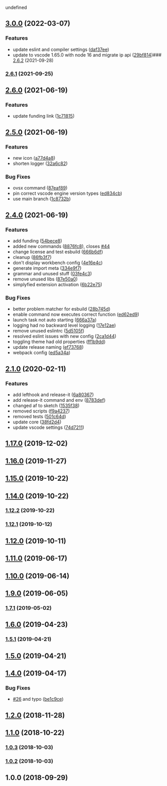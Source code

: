 undefined

## [3.0.0](https://github.com/muuvmuuv/vscode-sundial/compare/v2.6.2...v3.0.0) (2022-03-07)


### Features

* update eslint and compiler settings ([daf37ee](https://github.com/muuvmuuv/vscode-sundial/commit/daf37ee3e850a83a466c0ab72b6abdf35e3b9d41))
* update to vscode 1.65.0 with node 16 and migrate ip api ([29bf814](https://github.com/muuvmuuv/vscode-sundial/commit/29bf81412ce2b6875e2cae5ce5e052b591e1c8c0))### [2.6.2](https://github.com/muuvmuuv/vscode-sundial/compare/v2.6.1...v2.6.2) (2021-09-28)

### [2.6.1](https://github.com/muuvmuuv/vscode-sundial/compare/v2.6.0...v2.6.1) (2021-09-25)

## [2.6.0](https://github.com/muuvmuuv/vscode-sundial/compare/v2.5.0...v2.6.0) (2021-06-19)


### Features

* update funding link ([1c71815](https://github.com/muuvmuuv/vscode-sundial/commit/1c718152c22d58807d973a17718a1551d7657b9f))

## [2.5.0](https://github.com/muuvmuuv/vscode-sundial/compare/v2.4.0...v2.5.0) (2021-06-19)


### Features

* new icon ([a77d4a8](https://github.com/muuvmuuv/vscode-sundial/commit/a77d4a8d746eeace794b2331531f7bc4ca8b7513))
* shorten logger ([32a6c82](https://github.com/muuvmuuv/vscode-sundial/commit/32a6c82263fea3aabcd8eacd442a862ea1e1f09b))


### Bug Fixes

* ovsx command ([87eaf89](https://github.com/muuvmuuv/vscode-sundial/commit/87eaf8907403b326aa5286611801e1622f2ebc99))
* pin correct vscode engine version types ([ed834cb](https://github.com/muuvmuuv/vscode-sundial/commit/ed834cb22158d309757cd862708fa4ba01256e1c))
* use main branch ([1c8732b](https://github.com/muuvmuuv/vscode-sundial/commit/1c8732b28e50d4609ecf40ad74f49d03816f286f))

## [2.4.0](https://github.com/muuvmuuv/vscode-sundial/compare/v2.1.0...v2.4.0) (2021-06-19)


### Features

* add funding ([54bece8](https://github.com/muuvmuuv/vscode-sundial/commit/54bece801d2378d7ee45927c7de8f015cb9c2fe1))
* added new commands ([8876fc8](https://github.com/muuvmuuv/vscode-sundial/commit/8876fc8fb84dc530a1f60d43dff65dcd69c2e727)), closes [#44](https://github.com/muuvmuuv/vscode-sundial/issues/44)
* change license and test esbuild ([666b6df](https://github.com/muuvmuuv/vscode-sundial/commit/666b6df2d638366c7a2e82cf4286370265edf75c))
* cleanup ([86fb3f7](https://github.com/muuvmuuv/vscode-sundial/commit/86fb3f711cffff969cf942d5e821ce12067e90ca))
* don't display workbench config ([4e16e4c](https://github.com/muuvmuuv/vscode-sundial/commit/4e16e4cf8251535da4ed0427797567e99c378f0d))
* generate import meta ([334e9f7](https://github.com/muuvmuuv/vscode-sundial/commit/334e9f7f40f40204e957b0bc3f8d9624b1669f60))
* grammar and unused stuff ([03fe4c3](https://github.com/muuvmuuv/vscode-sundial/commit/03fe4c393d0e4a28b40bb20fecfdaac530244d2f))
* remove unused libs ([87e50a0](https://github.com/muuvmuuv/vscode-sundial/commit/87e50a05f2ed5c9e62968ccfeabd9ce7d2f5da1d))
* simplyfied extension activation ([6b22e75](https://github.com/muuvmuuv/vscode-sundial/commit/6b22e75f68156942f41ae21511942298ee9e290b))


### Bug Fixes

* better problem matcher for esbuild ([28b745d](https://github.com/muuvmuuv/vscode-sundial/commit/28b745d50639f97736a59810e2b49f21c0232ec7))
* enable command now executes correct function ([ed62ed9](https://github.com/muuvmuuv/vscode-sundial/commit/ed62ed92e4a924c2dd581d719acf68d3dbd69280))
* launch task not auto starting ([666a37a](https://github.com/muuvmuuv/vscode-sundial/commit/666a37af92fe20d21726aab5447474c75ab0c4d6))
* logging had no backward level logging ([17e12ae](https://github.com/muuvmuuv/vscode-sundial/commit/17e12ae0eb0c058326d36af73e925ed56f440d4a))
* remove unused eslintrc ([5d5105f](https://github.com/muuvmuuv/vscode-sundial/commit/5d5105f584a386c01f9245c5cefb7b1d91dad0fa))
* resolved eslint issues with new config ([2ca1d44](https://github.com/muuvmuuv/vscode-sundial/commit/2ca1d44cb8467e0f689075c47f05cc05ab1c829f))
* toggling theme had old properties ([ff1b9dd](https://github.com/muuvmuuv/vscode-sundial/commit/ff1b9ddee4864cacaee4803929e0cf5ddd9e3f6e))
* update release naming ([ef73768](https://github.com/muuvmuuv/vscode-sundial/commit/ef73768fe3cb169bda506342d96f83c17ec566ec))
* webpack config ([ed5a34a](https://github.com/muuvmuuv/vscode-sundial/commit/ed5a34ad7b2bb7dd46ebdbdd8a07f1379fe1b0e7))

## [2.1.0](https://github.com/muuvmuuv/vscode-sundial/compare/v1.17.0...v2.1.0) (2020-02-11)


### Features

* add lefthook and release-it ([6a80367](https://github.com/muuvmuuv/vscode-sundial/commit/6a803674158eccc69498c16731f9ea6ef9527191))
* add release-it command and env ([8783def](https://github.com/muuvmuuv/vscode-sundial/commit/8783deffa4efa977f42440f085ec8ae223181e83))
* changed af to sketch ([1535f38](https://github.com/muuvmuuv/vscode-sundial/commit/1535f38ecfadc0f6db2a060139dca7296efdd4c6))
* removed scripts ([f9a4237](https://github.com/muuvmuuv/vscode-sundial/commit/f9a423757cceec9edd7e24596e44909ecad8c781))
* removed tests ([501c64d](https://github.com/muuvmuuv/vscode-sundial/commit/501c64d4aab410bf184ce1746868c25938c1752b))
* update core ([38fd2d4](https://github.com/muuvmuuv/vscode-sundial/commit/38fd2d44180df27bd5dc69e932b7a05af45d352e))
* update vscode settings ([74d7211](https://github.com/muuvmuuv/vscode-sundial/commit/74d7211747ccb12bc0213f17ff58dbd970cb7790))

## [1.17.0](https://github.com/muuvmuuv/vscode-sundial/compare/v1.16.0...v1.17.0) (2019-12-02)

## [1.16.0](https://github.com/muuvmuuv/vscode-sundial/compare/v1.15.0...v1.16.0) (2019-11-27)

## [1.15.0](https://github.com/muuvmuuv/vscode-sundial/compare/v1.14.0...v1.15.0) (2019-10-22)

## [1.14.0](https://github.com/muuvmuuv/vscode-sundial/compare/v1.12.2...v1.14.0) (2019-10-22)

### [1.12.2](https://github.com/muuvmuuv/vscode-sundial/compare/v1.12.1...v1.12.2) (2019-10-22)

### [1.12.1](https://github.com/muuvmuuv/vscode-sundial/compare/v1.12.0...v1.12.1) (2019-10-12)

## [1.12.0](https://github.com/muuvmuuv/vscode-sundial/compare/v1.11.0...v1.12.0) (2019-10-11)

## [1.11.0](https://github.com/muuvmuuv/vscode-sundial/compare/v1.10.0...v1.11.0) (2019-06-17)

## [1.10.0](https://github.com/muuvmuuv/vscode-sundial/compare/v1.9.0...v1.10.0) (2019-06-14)

## [1.9.0](https://github.com/muuvmuuv/vscode-sundial/compare/v1.7.1...v1.9.0) (2019-06-05)

### [1.7.1](https://github.com/muuvmuuv/vscode-sundial/compare/v1.6.0...v1.7.1) (2019-05-02)

## [1.6.0](https://github.com/muuvmuuv/vscode-sundial/compare/v1.5.1...v1.6.0) (2019-04-23)

### [1.5.1](https://github.com/muuvmuuv/vscode-sundial/compare/v1.5.0...v1.5.1) (2019-04-21)

## [1.5.0](https://github.com/muuvmuuv/vscode-sundial/compare/v1.4.0...v1.5.0) (2019-04-21)

## [1.4.0](https://github.com/muuvmuuv/vscode-sundial/compare/v1.3.0...v1.4.0) (2019-04-17)


### Bug Fixes

* [#26](https://github.com/muuvmuuv/vscode-sundial/issues/26) and typo ([be1c9ce](https://github.com/muuvmuuv/vscode-sundial/commit/be1c9ce709d7539c192f4e01cb1abad9f9d9b673))

## [1.2.0](https://github.com/muuvmuuv/vscode-sundial/compare/v1.1.0...v1.2.0) (2018-11-28)

## [1.1.0](https://github.com/muuvmuuv/vscode-sundial/compare/v1.0.3...v1.1.0) (2018-10-22)

### [1.0.3](https://github.com/muuvmuuv/vscode-sundial/compare/v1.0.2...v1.0.3) (2018-10-03)

### [1.0.2](https://github.com/muuvmuuv/vscode-sundial/compare/v1.0.0...v1.0.2) (2018-10-03)

## 1.0.0 (2018-09-29)